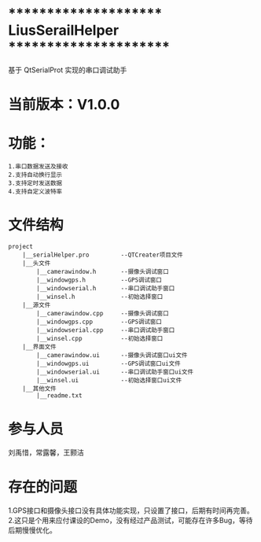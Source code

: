 # ********************  LiusSerailHelper *********************
基于 QtSerialProt 实现的串口调试助手

# 当前版本：V1.0.0

# 功能：
    1.串口数据发送及接收
    2.支持自动换行显示
    3.支持定时发送数据
    4.支持自定义波特率

# 文件结构
    project
        |__serialHelper.pro         --QTCreater项目文件
        |__头文件
            |__camerawindow.h       --摄像头调试窗口
            |__windowgps.h          --GPS调试窗口
            |__windowserial.h       --串口调试助手窗口
            |__winsel.h             --初始选择窗口
        |__源文件
            |__camerawindow.cpp     --摄像头调试窗口
            |__windowgps.cpp        --GPS调试窗口
            |__windowserial.cpp     --串口调试助手窗口
            |__winsel.cpp           --初始选择窗口
        |__界面文件
            |__camerawindow.ui      --摄像头调试窗口ui文件
            |__windowgps.ui         --GPS调试窗口ui文件
            |__windowserial.ui      --串口调试助手窗口ui文件
            |__winsel.ui            --初始选择窗口ui文件
        |__其他文件
            |__readme.txt

# 参与人员
刘禹惜，常露馨，王颢洁

# 存在的问题
1.GPS接口和摄像头接口没有具体功能实现，只设置了接口，后期有时间再完善。
2.这只是个用来应付课设的Demo，没有经过产品测试，可能存在许多Bug，等待后期慢慢优化。

